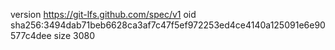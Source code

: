 version https://git-lfs.github.com/spec/v1
oid sha256:3494dab71beb6628ca3af7c47f5ef972253ed4ce4140a125091e6e90577c4dee
size 3080
